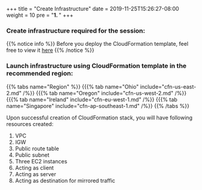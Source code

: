 +++
title = "Create Infrastructure"
date = 2019-11-25T15:26:27-08:00
weight = 10
pre = "<b>1. </b>"
+++

### Create infrastructure required for the session:

{{% notice info %}}
Before you deploy the CloudFormation template, feel free to view it [here](https://github.com/pmankad96/amazon-vpc-traffic-mirroring-workshop/tree/master/templates/aws-vpc-tm-pub-single-az-all-builtin.yaml)
{{% /notice %}}

### Launch infrastructure using CloudFormation template in the recommended region:
{{% tabs name="Region" %}}
{{{% tab name="Ohio" include="cfn-us-east-2.md" /%}}
{{{% tab name="Oregon" include="cfn-us-west-2.md" /%}}
{{{% tab name="Ireland" include="cfn-eu-west-1.md" /%}}
{{{% tab name="Singapore" include="cfn-ap-southeast-1.md" /%}}
{{% /tabs %}}

Upon successful creation of CloudFormation stack, you will have following resources created:

1. VPC
2. IGW
3. Public route table
4. Public subnet
5. Three EC2 instances
  1. Acting as client
  2. Acting as server
  3. Acting as destination for mirrored traffic
